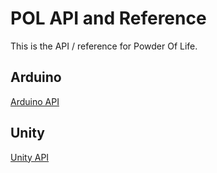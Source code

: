 # POL API and Reference
This is the API / reference for Powder Of Life.

## Arduino
[Arduino API](Arduino.md)

## Unity
[Unity API](Unity.md)
